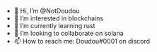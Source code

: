- 👋 Hi, I’m @NotDoudou
- 👀 I’m interested in blockchains
- 🌱 I’m currently learning rust
- 💞️ I’m looking to collaborate on solana
- 📫 How to reach me: Doudou#0001 on discord

<!---
NotDoudou/NotDoudou is a ✨ special ✨ repository because its `README.md` (this file) appears on your GitHub profile.
You can click the Preview link to take a look at your changes.
--->
